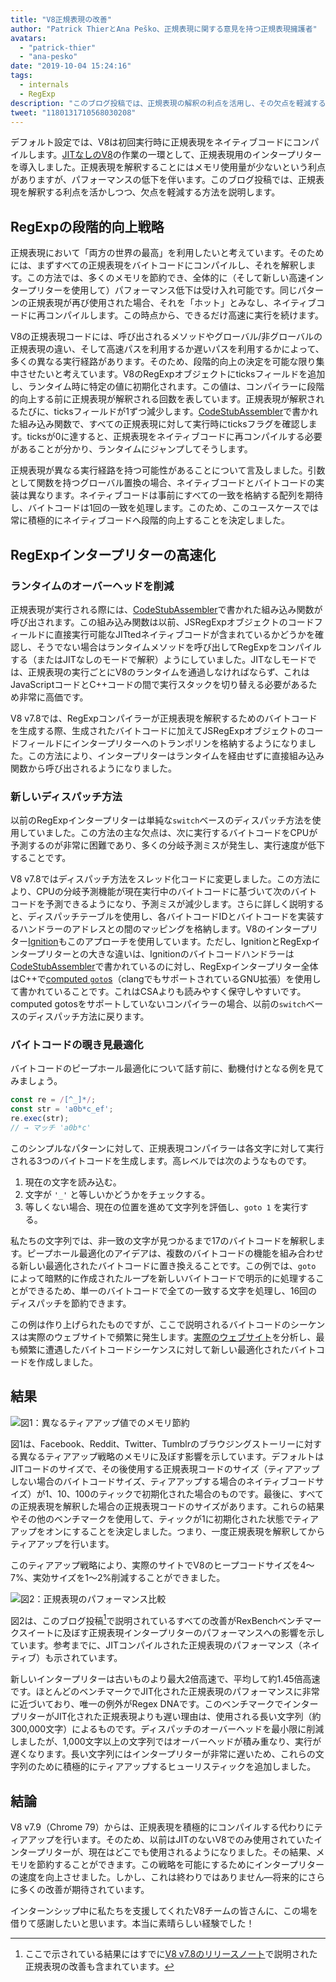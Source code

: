 ```yaml
---
title: "V8正規表現の改善"
author: "Patrick ThierとAna Peško、正規表現に関する意見を持つ正規表現擁護者"
avatars: 
  - "patrick-thier"
  - "ana-pesko"
date: "2019-10-04 15:24:16"
tags: 
  - internals
  - RegExp
description: "このブログ投稿では、正規表現の解釈の利点を活用し、その欠点を軽減する方法を説明しています。"
tweet: "1180131710568030208"
---
```

デフォルト設定では、V8は初回実行時に正規表現をネイティブコードにコンパイルします。[JITなしのV8](/blog/jitless)の作業の一環として、正規表現用のインタープリターを導入しました。正規表現を解釈することにはメモリ使用量が少ないという利点がありますが、パフォーマンスの低下を伴います。このブログ投稿では、正規表現を解釈する利点を活かしつつ、欠点を軽減する方法を説明します。

<!--truncate-->
## RegExpの段階的向上戦略

正規表現において「両方の世界の最高」を利用したいと考えています。そのためには、まずすべての正規表現をバイトコードにコンパイルし、それを解釈します。この方法では、多くのメモリを節約でき、全体的に（そして新しい高速インタープリターを使用して）パフォーマンス低下は受け入れ可能です。同じパターンの正規表現が再び使用された場合、それを「ホット」とみなし、ネイティブコードに再コンパイルします。この時点から、できるだけ高速に実行を続けます。

V8の正規表現コードには、呼び出されるメソッドやグローバル/非グローバルの正規表現の違い、そして高速パスを利用するか遅いパスを利用するかによって、多くの異なる実行経路があります。そのため、段階的向上の決定を可能な限り集中させたいと考えています。V8のRegExpオブジェクトにticksフィールドを追加し、ランタイム時に特定の値に初期化されます。この値は、コンパイラーに段階的向上する前に正規表現が解釈される回数を表しています。正規表現が解釈されるたびに、ticksフィールドが1ずつ減少します。[CodeStubAssembler](/blog/csa)で書かれた組み込み関数で、すべての正規表現に対して実行時にticksフラグを確認します。ticksが0に達すると、正規表現をネイティブコードに再コンパイルする必要があることが分かり、ランタイムにジャンプしてそうします。

正規表現が異なる実行経路を持つ可能性があることについて言及しました。引数として関数を持つグローバル置換の場合、ネイティブコードとバイトコードの実装は異なります。ネイティブコードは事前にすべての一致を格納する配列を期待し、バイトコードは1回の一致を処理します。このため、このユースケースでは常に積極的にネイティブコードへ段階的向上することを決定しました。

## RegExpインタープリターの高速化

### ランタイムのオーバーヘッドを削減

正規表現が実行される際には、[CodeStubAssembler](/blog/csa)で書かれた組み込み関数が呼び出されます。この組み込み関数は以前、JSRegExpオブジェクトのコードフィールドに直接実行可能なJITtedネイティブコードが含まれているかどうかを確認し、そうでない場合はランタイムメソッドを呼び出してRegExpをコンパイルする（またはJITなしのモードで解釈）ようにしていました。JITなしモードでは、正規表現の実行ごとにV8のランタイムを通過しなければならず、これはJavaScriptコードとC++コードの間で実行スタックを切り替える必要があるため非常に高価です。

V8 v7.8では、RegExpコンパイラーが正規表現を解釈するためのバイトコードを生成する際、生成されたバイトコードに加えてJSRegExpオブジェクトのコードフィールドにインタープリターへのトランポリンを格納するようになりました。この方法により、インタープリターはランタイムを経由せずに直接組み込み関数から呼び出されるようになりました。

### 新しいディスパッチ方法

以前のRegExpインタープリターは単純な`switch`ベースのディスパッチ方法を使用していました。この方法の主な欠点は、次に実行するバイトコードをCPUが予測するのが非常に困難であり、多くの分岐予測ミスが発生し、実行速度が低下することです。

V8 v7.8ではディスパッチ方法をスレッド化コードに変更しました。この方法により、CPUの分岐予測機能が現在実行中のバイトコードに基づいて次のバイトコードを予測できるようになり、予測ミスが減少します。さらに詳しく説明すると、ディスパッチテーブルを使用し、各バイトコードIDとバイトコードを実装するハンドラーのアドレスとの間のマッピングを格納します。V8のインタープリター[Ignition](/docs/ignition)もこのアプローチを使用しています。ただし、IgnitionとRegExpインタープリターとの大きな違いは、Ignitionのバイトコードハンドラーは[CodeStubAssembler](/blog/csa)で書かれているのに対し、RegExpインタープリター全体はC++で[computed `goto`s](https://gcc.gnu.org/onlinedocs/gcc/Labels-as-Values.html)（clangでもサポートされているGNU拡張）を使用して書かれていることです。これはCSAよりも読みやすく保守しやすいです。computed gotosをサポートしていないコンパイラーの場合、以前の`switch`ベースのディスパッチ方法に戻ります。

### バイトコードの覗き見最適化

バイトコードのピープホール最適化について話す前に、動機付けとなる例を見てみましょう。

```js
const re = /[^_]*/;
const str = 'a0b*c_ef';
re.exec(str);
// → マッチ 'a0b*c'
```

このシンプルなパターンに対して、正規表現コンパイラーは各文字に対して実行される3つのバイトコードを生成します。高レベルでは次のようなものです。

1. 現在の文字を読み込む。
1. 文字が `'_'` と等しいかどうかをチェックする。
1. 等しくない場合、現在の位置を進めて文字列を評価し、`goto 1` を実行する。

私たちの文字列では、非一致の文字が見つかるまで17のバイトコードを解釈します。ピープホール最適化のアイデアは、複数のバイトコードの機能を組み合わせる新しい最適化されたバイトコードに置き換えることです。この例では、`goto` によって暗黙的に作成されたループを新しいバイトコードで明示的に処理することができるため、単一のバイトコードで全ての一致する文字を処理し、16回のディスパッチを節約できます。

この例は作り上げられたものですが、ここで説明されるバイトコードのシーケンスは実際のウェブサイトで頻繁に発生します。[実際のウェブサイト](/blog/real-world-performance)を分析し、最も頻繁に遭遇したバイトコードシーケンスに対して新しい最適化されたバイトコードを作成しました。

## 結果

![図1：異なるティアアップ値でのメモリ節約](/_img/regexp-tier-up/results-memory.svg)

図1は、Facebook、Reddit、Twitter、Tumblrのブラウジングストーリーに対する異なるティアアップ戦略のメモリに及ぼす影響を示しています。デフォルトはJITコードのサイズで、その後使用する正規表現コードのサイズ（ティアアップしない場合のバイトコードサイズ、ティアアップする場合のネイティブコードサイズ）が1、10、100のティックで初期化された場合のものです。最後に、すべての正規表現を解釈した場合の正規表現コードのサイズがあります。これらの結果やその他のベンチマークを使用して、ティックが1に初期化された状態でティアアップをオンにすることを決定しました。つまり、一度正規表現を解釈してからティアアップを行います。

このティアアップ戦略により、実際のサイトでV8のヒープコードサイズを4〜7%、実効サイズを1〜2%削減することができました。

![図2：正規表現のパフォーマンス比較](/_img/regexp-tier-up/results-speed.svg)

図2は、このブログ投稿[^strict-bounds]で説明されているすべての改善がRexBenchベンチマークスイートに及ぼす正規表現インタープリターのパフォーマンスへの影響を示しています。参考までに、JITコンパイルされた正規表現のパフォーマンス（ネイティブ）も示されています。

[^strict-bounds]: ここで示されている結果にはすでに[V8 v7.8のリリースノート](/blog/v8-release-78#faster-regexp-match-failures)で説明された正規表現の改善も含まれています。

新しいインタープリターは古いものより最大2倍高速で、平均して約1.45倍高速です。ほとんどのベンチマークでJIT化された正規表現のパフォーマンスに非常に近づいており、唯一の例外がRegex DNAです。このベンチマークでインタープリターがJIT化された正規表現よりも遅い理由は、使用される長い文字列（約300,000文字）によるものです。ディスパッチのオーバーヘッドを最小限に削減しましたが、1,000文字以上の文字列ではオーバーヘッドが積み重なり、実行が遅くなります。長い文字列にはインタープリターが非常に遅いため、これらの文字列のために積極的にティアアップするヒューリスティックを追加しました。

## 結論

V8 v7.9（Chrome 79）からは、正規表現を積極的にコンパイルする代わりにティアアップを行います。そのため、以前はJITのないV8でのみ使用されていたインタープリターが、現在はどこでも使用されるようになりました。その結果、メモリを節約することができます。この戦略を可能にするためにインタープリターの速度を向上させました。しかし、これは終わりではありません—将来的にさらに多くの改善が期待されています。

インターンシップ中に私たちを支援してくれたV8チームの皆さんに、この場を借りて感謝したいと思います。本当に素晴らしい経験でした！
